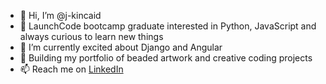 - 👋 Hi, I’m @j-kincaid
- 👀 LaunchCode bootcamp graduate interested in Python, JavaScript and always curious to learn new things
- 🌱 I’m currently excited about Django and Angular
- 💞️ Building my portfolio of beaded artwork and creative coding projects
- 📫 Reach me on <a href= "https://www.linkedin.com/in/jessicakincaid/">LinkedIn</a>


<!---
j-kincaid/j-kincaid is a ✨ special ✨ repository because its `README.md` (this file) appears on your GitHub profile.
You can click the Preview link to take a look at your changes.
--->

